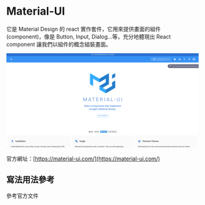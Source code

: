 # Material-UI

它是 Material Design 的 react 實作套件，它用來提供畫面的組件 (component)，像是 Button, Input, Dialog…等，充分地體現出 React component 讓我們以組件的概念組裝畫面。

![image](https://github.com/akayhu/self-components/blob/master/src/file/thirdPartyFile/image/materialUi.png?raw=true)

官方網址：[https://material-ui.com/](https://material-ui.com/)

## 寫法用法參考

參考官方文件
